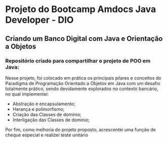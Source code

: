 # Projeto do Bootcamp Amdocs Java Developer - DIO


## Criando um Banco Digital com Java e Orientação a Objetos



### Repositório criado para compartilhar o projeto de POO em Java:

Nesse projeto, foi colocado em prática os principais pilares  e conceitos do Paradigma de Programação Orientado a Objetos em Java com um desafio totalmente prático, sendo devidamente explorados no contexto bancário, no qual implementei:

- Abstração e encapsulamento;
- Herança e polimorfismo;
- Criação das Classes de domínio;
- Interligação das Classes de domínio;

Por fim, como melhoria do projeto proposto, acrescentei uma função de cheque especial e realizei teste unitário 
